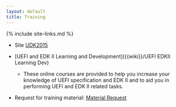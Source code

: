 ```yaml
---
layout: default
title: Training
---
```

{% include site-links.md %}


* Site  <a  href="{{baseurl}}/udk/udk2015/">UDK2015</a>
* [UEFI and EDK II
  Learning and Development]({{wiki}}/UEFI EDKII Learning Dev)
  * These online courses are provided to
    help you increase your knowledge of UEFI specification and EDK II
    and to aid you in performing UEFI and EDK II related tasks.

* Request for training material: [Material
  Request](mailto:laurie0131@users.sourceforge.net?Subject=UEFI%20Training%20Material&body=UEFI%20Training%20Material)

